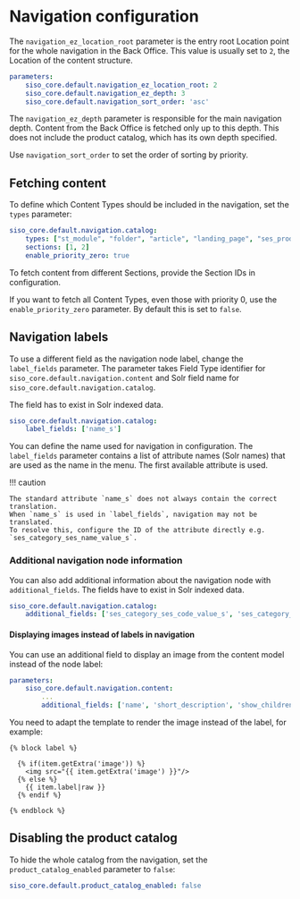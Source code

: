 # Navigation configuration

The `navigation_ez_location_root` parameter is the entry root Location point for the whole navigation in the Back Office.
This value is usually set to `2`, the Location of the content structure.

``` yaml
parameters:
    siso_core.default.navigation_ez_location_root: 2
    siso_core.default.navigation_ez_depth: 3
    siso_core.default.navigation_sort_order: 'asc'
```

The `navigation_ez_depth` parameter is responsible for the main navigation depth.
Content from the Back Office is fetched only up to this depth.
This does not include the product catalog, which has its own depth specified.

Use `navigation_sort_order` to set the order of sorting by priority.

## Fetching content

To define which Content Types should be included in the navigation, set the `types` parameter:

``` yaml
siso_core.default.navigation.catalog:
    types: ["st_module", "folder", "article", "landing_page", "ses_productcatalog", "blog"]
    sections: [1, 2]
    enable_priority_zero: true
```

To fetch content from different Sections, provide the Section IDs in configuration.

If you want to fetch all Content Types, even those with priority 0, use the `enable_priority_zero` parameter.
By default this is set to `false`.

## Navigation labels

To use a different field as the navigation node label, change the `label_fields` parameter.
The parameter takes Field Type identifier for `siso_core.default.navigation.content`
and Solr field name for `siso_core.default.navigation.catalog`.

The field has to exist in Solr indexed data.

``` yaml
siso_core.default.navigation.catalog:
    label_fields: ['name_s']
```

You can define the name used for navigation in configuration. The `label_fields` parameter contains a list of attribute names (Solr names) that are used as the name in the menu. 
The first available attribute is used. 

!!! caution

    The standard attribute `name_s` does not always contain the correct translation. 
    When `name_s` is used in `label_fields`, navigation may not be translated.
    To resolve this, configure the ID of the attribute directly e.g. `ses_category_ses_name_value_s`.

### Additional navigation node information

You can also add additional information about the navigation node with `additional_fields`.
The fields have to exist in Solr indexed data.

``` yaml
siso_core.default.navigation.catalog:
    additional_fields: ['ses_category_ses_code_value_s', 'ses_category_ses_name_value_s']
```

#### Displaying images instead of labels in navigation

You can use an additional field to display an image from the content model instead of the node label:

``` yaml
parameters:   
    siso_core.default.navigation.content:
        ...
        additional_fields: ['name', 'short_description', 'show_children', 'image']
```

You need to adapt the template to render the image instead of the label, for example:

``` html+twig
{% block label %}

  {% if(item.getExtra('image')) %}
    <img src="{{ item.getExtra('image') }}"/>
  {% else %}
    {{ item.label|raw }}
  {% endif %}

{% endblock %}
```

## Disabling the product catalog

To hide the whole catalog from the navigation, set the `product_catalog_enabled` parameter to `false`:

``` yaml
siso_core.default.product_catalog_enabled: false
```
